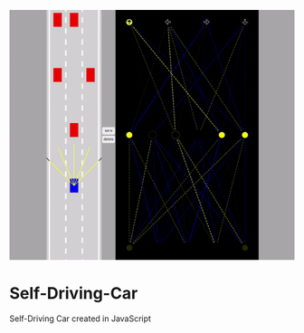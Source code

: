 ![](https://github.com/Yogi-Patel/Self-Driving-Car/blob/master/Demo.gif)

# Self-Driving-Car
Self-Driving Car created in JavaScript
